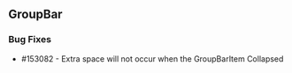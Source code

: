 ## GroupBar

### Bug Fixes

* \#153082 - Extra space will not occur when the GroupBarItem Collapsed

